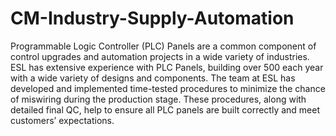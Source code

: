 # CM-Industry-Supply-Automation
Programmable Logic Controller (PLC) Panels are a common component of control upgrades and automation projects in a wide variety of industries.  ESL has extensive experience with PLC Panels, building over 500 each year with a wide variety of designs and components. The team at ESL has developed and implemented time-tested procedures to minimize the chance of miswiring during the production stage. These procedures, along with detailed final QC, help to ensure all PLC panels are built correctly and meet customers’ expectations.
